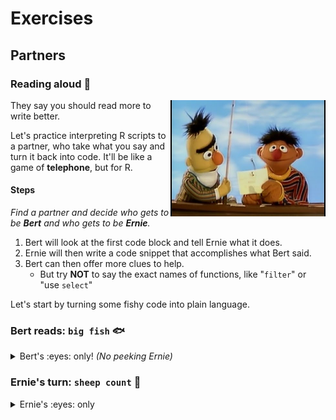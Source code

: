 # Exercises


## Partners

### Reading aloud :book: 

<img src="../../images/bert_ernie.jpg" width=248 align="right" />

They say you should read more to write better.  

Let's practice interpreting R scripts to a partner, who take what you say and turn it back into code. It'll be like a game of **telephone**, but for R.

#### Steps

_Find a partner and decide who gets to be **Bert** and who gets to be **Ernie**._

1. Bert will look at the first code block and tell Ernie what it does.
1. Ernie will then write a code snippet that accomplishes what Bert said.
1. Bert can then offer more clues to help.
    - But try **NOT** to say the exact names of functions, like "`filter`" or "use `select`"

Let's start by turning some fishy code into plain language.

### Bert reads: `big fish` :fish:

<details>

<summary> Bert's :eyes: only!  <i> (No peeking Ernie)</i> </summary>
    
```r

library(readr)

fishes <- read_csv("lake_superior_fish.csv")

names(big_fishes)

nrow(fishes)
 
big_fishes <- filter(fishes, length > 20)

nrow(big_fishes)

```

<details>

**<summary> Example reading  </summary>**

> *Load the package "readr".  
> Then read in the Lake Superior fish data stored in a .csv file and name the data "fishes".   
> View the column names in the fishes data.  
> Count the number of fish.  
> Create a new table called "big_fishes" that contains only the fish with a length longer than 20 inches.  
> Finally, count the number of big fish.*  

</details></details>

### Ernie's turn: `sheep count` :sheep:

<details>

<summary> Ernie's :eyes: only </summary>
    
    
> *Load the package "ggplot2".  
> Create a new variable named "asleep" and set it to false.  
> Create a new variable named "n_sheep" and assign it a value of 3.    
> Create a vector called "names" that contains the 3 text values: "Shrek", "Dolly", & "Beetlejuice". 
> Create a data frame called "my_sheep" with 2 columns: sheep_name that contains the "names" vector above, and "characters" that contains the number of characters in each name.
> Make a gg-scatterplot of my_sheep, with the sheep names along the x-axis and the character length as the y-axis
> Give the plot the title "My sheep names say it all"*


<details> <summary> Example code </summary>
 
```r

library(ggplot2)

asleep <- FALSE

n_sheep <- 3

names <- c("Shrek", "Dolly", "Beetlejuice")

my_sheep <- data.frame(sheep_name = names, characters = nchar(names))

ggplot(my_sheep, aes(x = names, y = characters)) +
     geom_point()
 
``` 

</details>
</details>
